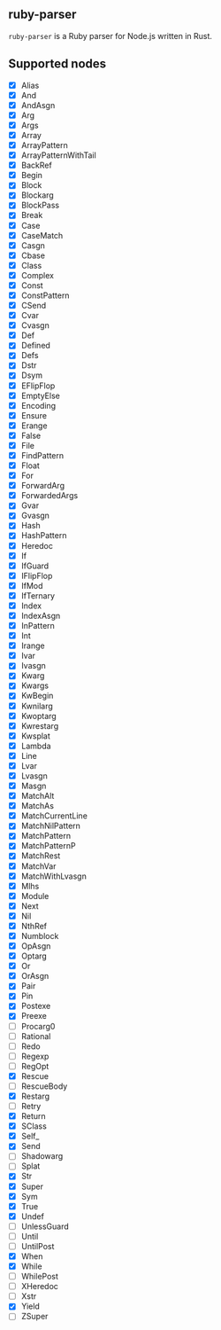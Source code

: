 ## ruby-parser

`ruby-parser` is a Ruby parser for Node.js written in Rust.

## Supported nodes

- [x] Alias
- [x] And
- [x] AndAsgn
- [x] Arg
- [x] Args
- [x] Array
- [x] ArrayPattern
- [x] ArrayPatternWithTail
- [x] BackRef
- [x] Begin
- [x] Block
- [x] Blockarg
- [x] BlockPass
- [x] Break
- [x] Case
- [x] CaseMatch
- [x] Casgn
- [x] Cbase
- [x] Class
- [x] Complex
- [x] Const
- [x] ConstPattern
- [x] CSend
- [x] Cvar
- [x] Cvasgn
- [x] Def
- [x] Defined
- [x] Defs
- [x] Dstr
- [x] Dsym
- [x] EFlipFlop
- [x] EmptyElse
- [x] Encoding
- [x] Ensure
- [x] Erange
- [x] False
- [x] File
- [x] FindPattern
- [x] Float
- [x] For
- [x] ForwardArg
- [x] ForwardedArgs
- [x] Gvar
- [x] Gvasgn
- [x] Hash
- [x] HashPattern
- [x] Heredoc
- [x] If
- [x] IfGuard
- [x] IFlipFlop
- [x] IfMod
- [x] IfTernary
- [x] Index
- [x] IndexAsgn
- [x] InPattern
- [x] Int
- [x] Irange
- [x] Ivar
- [x] Ivasgn
- [x] Kwarg
- [x] Kwargs
- [x] KwBegin
- [x] Kwnilarg
- [x] Kwoptarg
- [x] Kwrestarg
- [x] Kwsplat
- [x] Lambda
- [x] Line
- [x] Lvar
- [x] Lvasgn
- [x] Masgn
- [x] MatchAlt
- [x] MatchAs
- [x] MatchCurrentLine
- [x] MatchNilPattern
- [x] MatchPattern
- [x] MatchPatternP
- [x] MatchRest
- [x] MatchVar
- [x] MatchWithLvasgn
- [x] Mlhs
- [x] Module
- [x] Next
- [x] Nil
- [x] NthRef
- [x] Numblock
- [x] OpAsgn
- [x] Optarg
- [x] Or
- [x] OrAsgn
- [x] Pair
- [x] Pin
- [x] Postexe
- [x] Preexe
- [ ] Procarg0
- [ ] Rational
- [ ] Redo
- [ ] Regexp
- [ ] RegOpt
- [x] Rescue
- [ ] RescueBody
- [x] Restarg
- [ ] Retry
- [x] Return
- [x] SClass
- [x] Self\_
- [x] Send
- [ ] Shadowarg
- [ ] Splat
- [x] Str
- [x] Super
- [x] Sym
- [x] True
- [x] Undef
- [ ] UnlessGuard
- [ ] Until
- [ ] UntilPost
- [x] When
- [x] While
- [ ] WhilePost
- [ ] XHeredoc
- [ ] Xstr
- [x] Yield
- [ ] ZSuper
